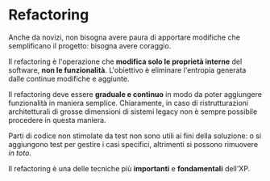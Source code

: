 # Refactoring

Anche da novizi, non bisogna avere paura di apportare modifiche che semplificano il progetto: bisogna avere coraggio.

Il refactoring è l'operazione che __modifica solo le proprietà interne__ del software, __non le funzionalità__.
L'obiettivo è eliminare l'entropia generata dalle continue modifiche e aggiunte.

Il refactoring deve essere __graduale e continuo__ in modo da poter aggiungere funzionalità in maniera semplice. 
Chiaramente, in caso di ristrutturazioni architetturali di grosse dimensioni di sistemi legacy non è sempre possibile procedere in questa maniera.

Parti di codice non stimolate da test non sono utili ai fini della soluzione: o si aggiungono test per gestire i casi specifici, altrimenti si possono rimuovere _in toto_.

Il refactoring è una delle tecniche più __importanti__ e __fondamentali__ dell'XP.
